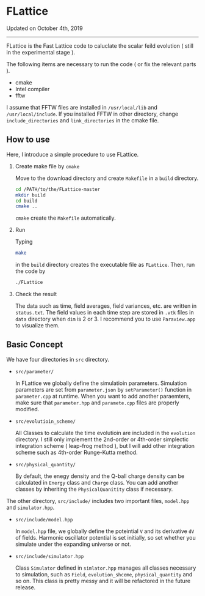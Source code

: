 # FLattice

Updated on October 4th, 2019

---

FLattice is the Fast Lattice code to caluclate the scalar feild evolution ( still in the experimental stage ).

The following items are necessary to run the code ( or fix the relevant parts ).

- cmake
- Intel compiler
- fftw

I assume that FFTW files are installed in  `/usr/local/lib` and `/usr/local/include`. If you installed FFTW in other directory, change `include_directories` and `link_directories` in the cmake file.

## How to use

Here, I introduce a simple procedure to use FLattice.

1. Create make file by `cmake`

   Move to the download directory and create `Makefile` in a `build` directory.

   ```bash
   cd /PATH/to/the/FLattice-master
   mkdir build
   cd build
   cmake ..
   ```

   `cmake` create the `Makefile` automatically.

2. Run

   Typing

   ```bash
   make
   ```

   in the `build` directory creates the executable file as `FLattice`. Then, run the code by

   ```bash
   ./FLattice
   ```

3. Check the result

   The data such as time, field averages, field variances, etc.  are written in `status.txt`. The field values in each time step are stored in `.vtk` files in `data` directory when `dim` is 2 or 3. I recommend you to use `Paraview.app` to visualize them.

## Basic Concept

 We have four directories in `src` directory.

- `src/parameter/`

  In FLattice we globally define the simulatioin parameters. Simulation parameters are set from `parameter.json`  by `setParameter()` function in `parameter.cpp` at runtime. When you want to add another paraemters, make sure that `parameter.hpp` and `paramete.cpp` files are properly modified.

- `src/evolutioin_scheme/`

  All Classes to calculate the time evolutioin are included in the `evolution` directory. I still only implement the 2nd-order or 4th-order simplectic integration scheme ( leap-frog method ), but I will add other integration scheme such as 4th-order Runge-Kutta method.
  
- `src/physical_quantity/`

  By default, the enegy density and the Q-ball charge density can be calculated in `Energy` class and `Charge` class. You can add another classes by inheriting the `PhysicalQuanitity` class if necessary.

The other directory, `src/include/` includes  two important files,  `model.hpp` and `simulator.hpp`.

- `src/include/model.hpp`

  In `model.hpp` file, we globally define the poteintial `V` and its derivative  `dV`  of fields. Harmonic oscillator potential is set initially, so set  whether you simulate under the expanding universe or not.

- `src/include/simulator.hpp`

  Class `Simulator` defined in `simlator.hpp` manages all classes necessary to simulation, such as `Field`, `evolution_shceme`, `physical_quantity` and so on. This class is pretty messy and it will be refactored in the future release.
